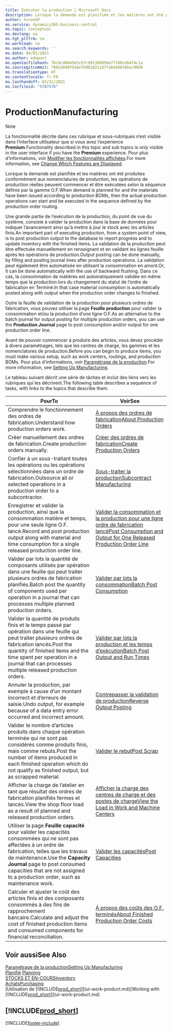 ```yaml
---
title: Exécuter la production | Microsoft Docs
description: Lorsque la demande est planifiée et les matières ont été produites conformément aux nomenclatures de production, les opérations de production réelles peuvent commencer et être exécutées selon la séquence définie par la gamme O.F.
author: SorenGP
ms.service: dynamics365-business-central
ms.topic: conceptual
ms.devlang: na
ms.tgt_pltfrm: na
ms.workload: na
ms.search.keywords: ''
ms.date: 04/01/2021
ms.author: edupont
ms.openlocfilehash: 76c9cd884563cbfc991388050e777d8cdb474c1a
ms.sourcegitcommit: 766e2840fd16efb901d211d7fa64d96766ac99d9
ms.translationtype: HT
ms.contentlocale: fr-FR
ms.lasthandoff: 03/31/2021
ms.locfileid: "5787576"
---
```

# <a name="manufacturing"></a><span data-ttu-id="d8e01-103">Production</span><span class="sxs-lookup"><span data-stu-id="d8e01-103">Manufacturing</span></span>
> [!NOTE]
> <span data-ttu-id="d8e01-104">La fonctionnalité décrite dans ces rubrique et sous-rubriques n’est visible dans l’interface utilisateur que si vous avez l’expérience **Premium**.</span><span class="sxs-lookup"><span data-stu-id="d8e01-104">Functionality described in this topic and sub topics is only visible in the user interface if you have the **Premium** experience.</span></span> <span data-ttu-id="d8e01-105">Pour plus d’informations, voir [Modifier les fonctionnalités affichées](ui-experiences.md).</span><span class="sxs-lookup"><span data-stu-id="d8e01-105">For more information, see [Change Which Features are Displayed](ui-experiences.md).</span></span>

<span data-ttu-id="d8e01-106">Lorsque la demande est planifiée et les matières ont été produites conformément aux nomenclatures de production, les opérations de production réelles peuvent commencer et être exécutées selon la séquence définie par la gamme O.F.</span><span class="sxs-lookup"><span data-stu-id="d8e01-106">When demand is planned for and the materials have been issued according to production BOMs, then the actual production operations can start and be executed in the sequence defined by the production order routing.</span></span>  

<span data-ttu-id="d8e01-107">Une grande partie de l’exécution de la production, du point de vue du système, consiste à valider la production dans la base de données pour indiquer l’avancement ainsi qu’à mettre à jour le stock avec les articles finis.</span><span class="sxs-lookup"><span data-stu-id="d8e01-107">An important part of executing production, from a system point of view, is to post production output to the database to report progress and to update inventory with the finished items.</span></span> <span data-ttu-id="d8e01-108">La validation de la production peut être effectuée manuellement en renseignant et en validant les lignes feuille après les opérations de production.</span><span class="sxs-lookup"><span data-stu-id="d8e01-108">Output posting can be done manually, by filling and posting journal lines after production operations.</span></span> <span data-ttu-id="d8e01-109">La validation peut également être automatisée en utilisant la consommation en amont.</span><span class="sxs-lookup"><span data-stu-id="d8e01-109">Or, it can be done automatically with the use of backward flushing.</span></span> <span data-ttu-id="d8e01-110">Dans ce cas, la consommation de matières est automatiquement validée en même temps que la production lors du changement du statut de l’ordre de fabrication en Terminé.</span><span class="sxs-lookup"><span data-stu-id="d8e01-110">In that case material consumption is automatically posted along with output when the production order changes to finished.</span></span>  

<span data-ttu-id="d8e01-111">Outre la feuille de validation de la production pour plusieurs ordres de fabrication, vous pouvez utiliser la page **Feuille production** pour valider la consommation et/ou la production d’une ligne O.F.</span><span class="sxs-lookup"><span data-stu-id="d8e01-111">As an alternative to the batch journal for output posting for multiple production orders, you can use the **Production Journal** page to post consumption and/or output for one production order line.</span></span>

<span data-ttu-id="d8e01-112">Avant de pouvoir commencer à produire des articles, vous devez procéder à divers paramétrages, tels que les centres de charge, les gammes et les nomenclatures de production.</span><span class="sxs-lookup"><span data-stu-id="d8e01-112">Before you can begin to produce items, you must make various setup, such as work centers, routings, and production BOMs.</span></span> <span data-ttu-id="d8e01-113">Pour plus d’informations, voir [Paramétrage de la production](production-configure-production-processes.md).</span><span class="sxs-lookup"><span data-stu-id="d8e01-113">For more information, see [Setting Up Manufacturing](production-configure-production-processes.md).</span></span>

<span data-ttu-id="d8e01-114">Le tableau suivant décrit une série de tâches et inclut des liens vers les rubriques qui les décrivent.</span><span class="sxs-lookup"><span data-stu-id="d8e01-114">The following table describes a sequence of tasks, with links to the topics that describe them.</span></span>   

|<span data-ttu-id="d8e01-115">**Pour**</span><span class="sxs-lookup"><span data-stu-id="d8e01-115">**To**</span></span>|<span data-ttu-id="d8e01-116">**Voir**</span><span class="sxs-lookup"><span data-stu-id="d8e01-116">**See**</span></span>|  
|------------|-------------|  
|<span data-ttu-id="d8e01-117">Comprendre le fonctionnement des ordres de fabrication.</span><span class="sxs-lookup"><span data-stu-id="d8e01-117">Understand how production orders work.</span></span>|[<span data-ttu-id="d8e01-118">À propos des ordres de fabrication</span><span class="sxs-lookup"><span data-stu-id="d8e01-118">About Production Orders</span></span>](production-about-production-orders.md)|
|<span data-ttu-id="d8e01-119">Créer manuellement des ordres de fabrication.</span><span class="sxs-lookup"><span data-stu-id="d8e01-119">Create production orders manually.</span></span>|[<span data-ttu-id="d8e01-120">Créer des ordres de fabrication</span><span class="sxs-lookup"><span data-stu-id="d8e01-120">Create Production Orders</span></span>](production-how-to-create-production-orders.md)|
|<span data-ttu-id="d8e01-121">Confier à un sous-traitant toutes les opérations ou les opérations sélectionnées dans un ordre de fabrication.</span><span class="sxs-lookup"><span data-stu-id="d8e01-121">Outsource all or selected operations in a production order to a subcontractor.</span></span>|[<span data-ttu-id="d8e01-122">Sous-traiter la production</span><span class="sxs-lookup"><span data-stu-id="d8e01-122">Subcontract Manufacturing</span></span>](production-how-to-subcontract-manufacturing.md)|
|<span data-ttu-id="d8e01-123">Enregistrer et valider la production, ainsi que la consommation matière et temps, pour une seule ligne O.F. lancé.</span><span class="sxs-lookup"><span data-stu-id="d8e01-123">Record and post production output along with material and time consumption for a single released production order line.</span></span>|[<span data-ttu-id="d8e01-124">Valider la consommation et la production pour une ligne ordre de fabrication lancé</span><span class="sxs-lookup"><span data-stu-id="d8e01-124">Post Consumption and Output for One Released Production Order Line</span></span>](production-how-to-register-consumption-and-output.md)|  
|<span data-ttu-id="d8e01-125">Valider par lots la quantité de composants utilisés par opération dans une feuille qui peut traiter plusieurs ordres de fabrication planifiés.</span><span class="sxs-lookup"><span data-stu-id="d8e01-125">Batch post the quantity of components used per operation in a journal that can processes multiple planned production orders.</span></span>|[<span data-ttu-id="d8e01-126">Valider par lots la consommation</span><span class="sxs-lookup"><span data-stu-id="d8e01-126">Batch Post Consumption</span></span>](production-how-to-post-consumption.md)|
|<span data-ttu-id="d8e01-127">Valider la quantité de produits finis et le temps passé par opération dans une feuille qui peut traiter plusieurs ordres de fabrication lancés.</span><span class="sxs-lookup"><span data-stu-id="d8e01-127">Post the quantity of finished items and the time spent per operation in a journal that can processes multiple released production orders.</span></span>|[<span data-ttu-id="d8e01-128">Valider par lots la production et les temps d’exécution</span><span class="sxs-lookup"><span data-stu-id="d8e01-128">Batch Post Output and Run Times</span></span>](production-how-to-post-output-quantity.md)|
|<span data-ttu-id="d8e01-129">Annuler la production, par exemple à cause d’un montant incorrect et d’erreurs de saisie.</span><span class="sxs-lookup"><span data-stu-id="d8e01-129">Undo output, for example because of a data entry error occurred and incorrect amount.</span></span>  |[<span data-ttu-id="d8e01-130">Contrepasser la validation de production</span><span class="sxs-lookup"><span data-stu-id="d8e01-130">Reverse Output Posting</span></span>](production-how-to-reverse-output-posting.md)|  
|<span data-ttu-id="d8e01-131">Valider le nombre d’articles produits dans chaque opération terminée qui ne sont pas considérés comme produits finis, mais comme rebuts.</span><span class="sxs-lookup"><span data-stu-id="d8e01-131">Post the number of items produced in each finished operation which do not qualify as finished output, but as scrapped material.</span></span>|[<span data-ttu-id="d8e01-132">Valider le rebut</span><span class="sxs-lookup"><span data-stu-id="d8e01-132">Post Scrap</span></span>](production-how-to-post-scrap.md)|
|<span data-ttu-id="d8e01-133">Afficher la charge de l’atelier en tant que résultat des ordres de fabrication planifiés fermes et lancés.</span><span class="sxs-lookup"><span data-stu-id="d8e01-133">View the shop floor load as a result of planned and released production orders.</span></span>|[<span data-ttu-id="d8e01-134">Afficher la charge des centres de charge et des postes de charge</span><span class="sxs-lookup"><span data-stu-id="d8e01-134">View the Load in Work and Machine Centers</span></span>](production-how-to-view-the-load-on-work-centers.md)|      
|<span data-ttu-id="d8e01-135">Utiliser la page **Feuille capacité** pour valider les capacités consommées qui ne sont pas affectées à un ordre de fabrication, telles que les travaux de maintenance.</span><span class="sxs-lookup"><span data-stu-id="d8e01-135">Use the **Capacity Journal** page to post consumed capacities that are not assigned to a production order, such as maintenance work.</span></span>|[<span data-ttu-id="d8e01-136">Valider les capacités</span><span class="sxs-lookup"><span data-stu-id="d8e01-136">Post Capacities</span></span>](production-how-to-post-capacities.md)|  
|<span data-ttu-id="d8e01-137">Calculer et ajuster le coût des articles finis et des composants consommés à des fins de rapprochement bancaire.</span><span class="sxs-lookup"><span data-stu-id="d8e01-137">Calculate and adjust the cost of finished production items and consumed components for financial reconciliation.</span></span>|[<span data-ttu-id="d8e01-138">À propos des coûts des O.F. terminés</span><span class="sxs-lookup"><span data-stu-id="d8e01-138">About Finished Production Order Costs</span></span>](finance-about-finished-production-order-costs.md)|  

## <a name="see-also"></a><span data-ttu-id="d8e01-139">Voir aussi</span><span class="sxs-lookup"><span data-stu-id="d8e01-139">See Also</span></span>  
[<span data-ttu-id="d8e01-140">Paramétrage de la production</span><span class="sxs-lookup"><span data-stu-id="d8e01-140">Setting Up Manufacturing</span></span>](production-configure-production-processes.md)  
<span data-ttu-id="d8e01-141">[Planifié](production-planning.md)    </span><span class="sxs-lookup"><span data-stu-id="d8e01-141">[Planning](production-planning.md)    </span></span>  
[<span data-ttu-id="d8e01-142">STOCKS ET EN-COURS</span><span class="sxs-lookup"><span data-stu-id="d8e01-142">Inventory</span></span>](inventory-manage-inventory.md)  
[<span data-ttu-id="d8e01-143">Achats</span><span class="sxs-lookup"><span data-stu-id="d8e01-143">Purchasing</span></span>](purchasing-manage-purchasing.md)  
<span data-ttu-id="d8e01-144">[Utilisation de [!INCLUDE[prod_short](includes/prod_short.md)]](ui-work-product.md)</span><span class="sxs-lookup"><span data-stu-id="d8e01-144">[Working with [!INCLUDE[prod_short](includes/prod_short.md)]](ui-work-product.md)</span></span>

## [!INCLUDE[prod_short](includes/free_trial_md.md)]  


[!INCLUDE[footer-include](includes/footer-banner.md)]